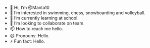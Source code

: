 - 👋 Hi, I’m @Manta10
- 👀 I’m interested in swimming, chess, snowboarding and volleyball.
- 🌱 I’m currently learning at school.
- 💞️ I’m looking to collaborate on team.
- 📫 How to reach me hello.
- 😄 Pronouns: Hello.
- ⚡ Fun fact: Hello.

<!---
Manta10/Manta10 is a ✨ special ✨ repository because its `README.md` (this file) appears on your GitHub profile.
You can click the Preview link to take a look at your changes.
--->
